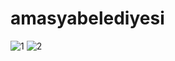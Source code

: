 # amasyabelediyesi
![1](https://user-images.githubusercontent.com/107814778/202220817-d23b0255-49eb-415a-9be8-6961b2bbaced.png)
![2](https://user-images.githubusercontent.com/107814778/202220829-70c25368-9b34-4019-a408-4b2843242e20.png)
